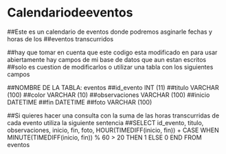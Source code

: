 # Calendariodeeventos

##Este es un calendario de eventos donde podremos asginarle fechas y horas de los
##eventos transcurridos 

##hay que tomar en cuenta que este codigo esta modificado en para usar abiertamente hay campos de mi base de datos que aun estan escritos
##solo es cuestion de modificarlos o utilizar una tabla con los siguientes campos


##NOMBRE DE LA TABLA: eventos
##id_evento INT (11)
##titulo VARCHAR (100)
##color VARCHAR (10)
##observaciones VARCHAR (100)
##inicio DATETIME
##fin DATETIME
##foto VARCHAR (100)


##Si quieres hacer una consulta con la suma de las horas transcurridas de cada evento utiliza la siguiente sentencia
##SELECT id_evento, titulo, observaciones, inicio, fin, foto, HOUR(TIMEDIFF(inicio, fin)) + CASE WHEN MINUTE(TIMEDIFF(inicio, fin)) % 60 > 20 THEN 1 ELSE 0 END FROM eventos
